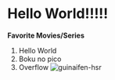 # Hello World!!!!!
**Favorite Movies/Series**
1. Hello World
2. Boku no pico
3. Overflow
![guinaifen-hsr](https://github.com/user-attachments/assets/7bda48a4-9822-45b6-adf0-5f95d2541d1c)
